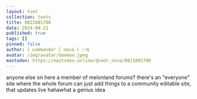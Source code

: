 ```yaml
---
layout: toot
collection: toots
title: 0821001700
date: 2024-08-21
published: true
tags: []
pinned: false
author: ⸸ commander ░ nova ⸸ :~$
avatar: /img/avatar/daemon.jpeg
mastodon: https://mastodon.online/@cmdr_nova/0821001700
---
```


anyone else on here a member of melonland forums? there's an "everyone" site where the whole forum can just add things to a community editable site, that updates live hahawhat a genius idea
